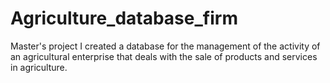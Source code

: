 # Agriculture_database_firm
Master's project
I created a database for the management of the activity of an agricultural enterprise that deals with the sale of products and services in agriculture.
